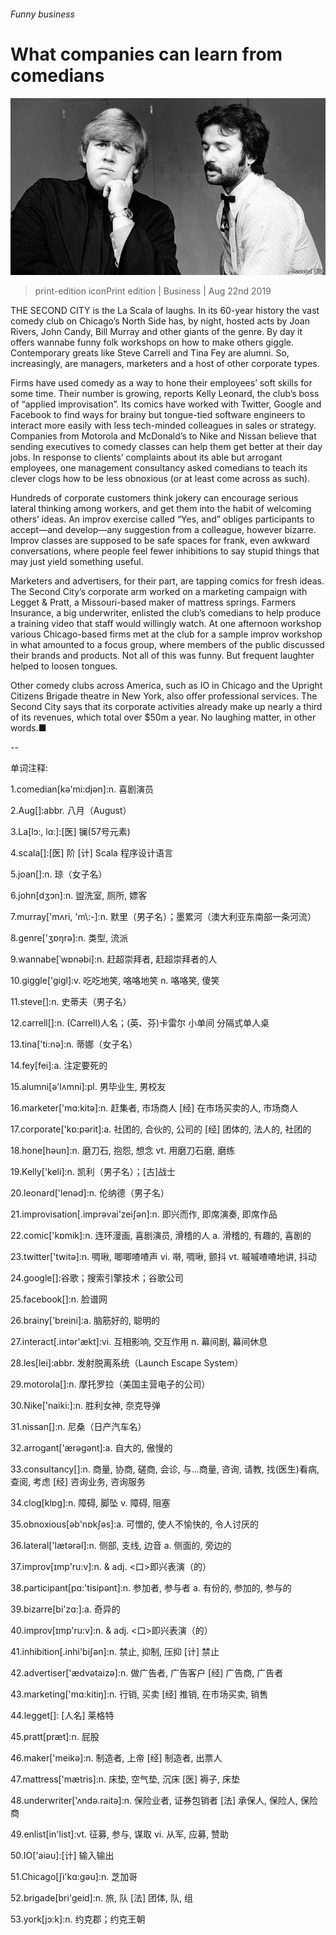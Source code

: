 ###### Funny business

# What companies can learn from comedians 

![image](images/20190824_WBP002_1.jpg) 

> print-edition iconPrint edition | Business | Aug 22nd 2019 

THE SECOND CITY is the La Scala of laughs. In its 60-year history the vast comedy club on Chicago’s North Side has, by night, hosted acts by Joan Rivers, John Candy, Bill Murray and other giants of the genre. By day it offers wannabe funny folk workshops on how to make others giggle. Contemporary greats like Steve Carrell and Tina Fey are alumni. So, increasingly, are managers, marketers and a host of other corporate types. 

Firms have used comedy as a way to hone their employees’ soft skills for some time. Their number is growing, reports Kelly Leonard, the club’s boss of “applied improvisation”. Its comics have worked with Twitter, Google and Facebook to find ways for brainy but tongue-tied software engineers to interact more easily with less tech-minded colleagues in sales or strategy. Companies from Motorola and McDonald’s to Nike and Nissan believe that sending executives to comedy classes can help them get better at their day jobs. In response to clients’ complaints about its able but arrogant employees, one management consultancy asked comedians to teach its clever clogs how to be less obnoxious (or at least come across as such). 

Hundreds of corporate customers think jokery can encourage serious lateral thinking among workers, and get them into the habit of welcoming others’ ideas. An improv exercise called “Yes, and” obliges participants to accept—and develop—any suggestion from a colleague, however bizarre. Improv classes are supposed to be safe spaces for frank, even awkward conversations, where people feel fewer inhibitions to say stupid things that may just yield something useful. 

Marketers and advertisers, for their part, are tapping comics for fresh ideas. The Second City’s corporate arm worked on a marketing campaign with Legget & Pratt, a Missouri-based maker of mattress springs. Farmers Insurance, a big underwriter, enlisted the club’s comedians to help produce a training video that staff would willingly watch. At one afternoon workshop various Chicago-based firms met at the club for a sample improv workshop in what amounted to a focus group, where members of the public discussed their brands and products. Not all of this was funny. But frequent laughter helped to loosen tongues. 

Other comedy clubs across America, such as IO in Chicago and the Upright Citizens Brigade theatre in New York, also offer professional services. The Second City says that its corporate activities already make up nearly a third of its revenues, which total over $50m a year. No laughing matter, in other words.■ 

-- 

 单词注释:

1.comedian[kә'mi:djәn]:n. 喜剧演员 

2.Aug[]:abbr. 八月（August） 

3.La[lɔ:, lɑ:]:[医] 镧(57号元素) 

4.scala[]:[医] 阶 [计] Scala 程序设计语言 

5.joan[]:n. 琼（女子名） 

6.john[dʒɔn]:n. 盥洗室, 厕所, 嫖客 

7.murray['mʌri, 'm\\:-]:n. 默里（男子名）；墨累河（澳大利亚东南部一条河流） 

8.genre['ʒɒŋrә]:n. 类型, 流派 

9.wannabe[ˈwɒnəbi]:n. 赶超崇拜者, 赶超崇拜者的人 

10.giggle['gigl]:v. 吃吃地笑, 咯咯地笑 n. 咯咯笑, 傻笑 

11.steve[]:n. 史蒂夫（男子名） 

12.carrell[]:n. (Carrell)人名；(英、芬)卡雷尔 小单间 分隔式单人桌 

13.tina['ti:nә]:n. 蒂娜（女子名） 

14.fey[fei]:a. 注定要死的 

15.alumni[ә'lʌmni]:pl. 男毕业生, 男校友 

16.marketer['mɑ:kitә]:n. 赶集者, 市场商人 [经] 在市场买卖的人, 市场商人 

17.corporate['kɒ:pәrit]:a. 社团的, 合伙的, 公司的 [经] 团体的, 法人的, 社团的 

18.hone[hәun]:n. 磨刀石, 抱怨, 想念 vt. 用磨刀石磨, 磨练 

19.Kelly['keli]:n. 凯利（男子名）；[古]战士 

20.leonard['lenәd]:n. 伦纳德（男子名） 

21.improvisation[.imprәvai'zeiʃәn]:n. 即兴而作, 即席演奏, 即席作品 

22.comic['kɒmik]:n. 连环漫画, 喜剧演员, 滑稽的人 a. 滑稽的, 有趣的, 喜剧的 

23.twitter['twitә]:n. 啁啾, 唧唧喳喳声 vi. 啭, 啁啾, 颤抖 vt. 嘁嘁喳喳地讲, 抖动 

24.google[]:谷歌；搜索引擎技术；谷歌公司 

25.facebook[]:n. 脸谱网 

26.brainy['breini]:a. 脑筋好的, 聪明的 

27.interact[.intәr'ækt]:vi. 互相影响, 交互作用 n. 幕间剧, 幕间休息 

28.les[lei]:abbr. 发射脱离系统（Launch Escape System） 

29.motorola[]:n. 摩托罗拉（美国主营电子的公司） 

30.Nike['naiki:]:n. 胜利女神, 奈克导弹 

31.nissan[]:n. 尼桑（日产汽车名） 

32.arrogant['ærәɡәnt]:a. 自大的, 傲慢的 

33.consultancy[]:n. 商量, 协商, 磋商, 会诊, 与...商量, 咨询, 请教, 找(医生)看病, 查阅, 考虑 [经] 咨询业务, 咨询服务 

34.clog[klɒg]:n. 障碍, 脚坠 v. 障碍, 阻塞 

35.obnoxious[әb'nɒkʃәs]:a. 可憎的, 使人不愉快的, 令人讨厌的 

36.lateral['lætәrәl]:n. 侧部, 支线, 边音 a. 侧面的, 旁边的 

37.improv[ɪmp'ru:v]:n. & adj. <口>即兴表演（的） 

38.participant[pɑ:'tisipәnt]:n. 参加者, 参与者 a. 有份的, 参加的, 参与的 

39.bizarre[bi'zɑ:]:a. 奇异的 

40.improv[ɪmp'ru:v]:n. & adj. <口>即兴表演（的） 

41.inhibition[.inhi'biʃәn]:n. 禁止, 抑制, 压抑 [计] 禁止 

42.advertiser['ædvәtaizә]:n. 做广告者, 广告客户 [经] 广告商, 广告者 

43.marketing['mɑ:kitiŋ]:n. 行销, 买卖 [经] 推销, 在市场买卖, 销售 

44.legget[]: [人名] 莱格特 

45.pratt[præt]:n. 屁股 

46.maker['meikә]:n. 制造者, 上帝 [经] 制造者, 出票人 

47.mattress['mætris]:n. 床垫, 空气垫, 沉床 [医] 褥子, 床垫 

48.underwriter['ʌndә.raitә]:n. 保险业者, 证券包销者 [法] 承保人, 保险人, 保险商 

49.enlist[in'list]:vt. 征募, 参与, 谋取 vi. 从军, 应募, 赞助 

50.IO['aiәu]:[计] 输入输出 

51.Chicago[ʃi'kɑ:gәu]:n. 芝加哥 

52.brigade[bri'geid]:n. 旅, 队 [法] 团体, 队, 组 

53.york[jɔ:k]:n. 约克郡；约克王朝 

